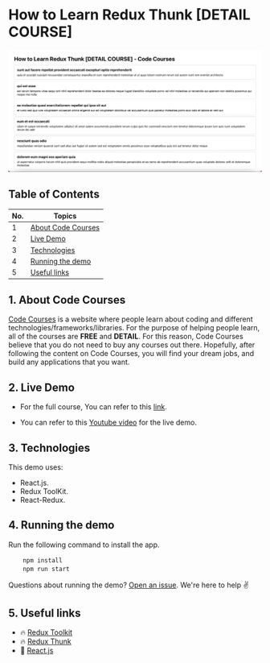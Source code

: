 # How to Learn Redux Thunk [DETAIL COURSE]

![](./screenshots/screenshot.png)

## Table of Contents

| No. | Topics                                    |
| --- | ----------------------------------------- |
| 1   | [About Code Courses](#about-code-courses) |
| 2   | [Live Demo](#live-demo)                   |
| 3   | [Technologies](#technologies)             |
| 4   | [Running the demo](#running-the-demo)     |
| 5   | [Useful links](#useful-links)             |

<a id="about-code-courses"></a>

## 1. About Code Courses

[Code Courses](https://codecourses.site) is a website where people learn about coding and different technologies/frameworks/libraries. For the purpose of helping people learn, all of the courses are **FREE** and **DETAIL**. For this reason, Code Courses believe that you do not need to buy any courses out there. Hopefully, after following the content on Code Courses, you will find your dream jobs, and build any applications that you want.

<a id="live-demo"></a>

## 2. Live Demo

- For the full course, You can refer to this [link](https://codecourses.site/react/how-to-learn-redux-thunk-ep-1/).

- You can refer to this [Youtube video](https://www.youtube.com/watch?v=ameL4CxFh3s) for the live demo.

<a id="technologies"></a>

## 3. Technologies

This demo uses:

- React.js.
- Redux ToolKit.
- React-Redux.

<a id="running-the-demo"></a>

## 4. Running the demo

Run the following command to install the app.

```sh
    npm install
    npm run start
```

Questions about running the demo? [Open an issue](https://github.com/codecourses-site/redux-thunk-course/issues). We're here to help ✌️

<a id="useful-links"></a>

## 5. Useful links

- 🔥 [Redux Toolkit](https://redux-toolkit.js.org/)
- 🔥 [Redux Thunk](https://github.com/reduxjs/redux-thunk)
- 🔷 [React.js](https://reactjs.org/)
